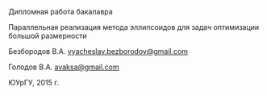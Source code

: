 Дипломная работа бакалавра

Параллельная реализация метода эллипсоидов для задач оптимизации большой размерности

Безбородов В.А. vyacheslav.bezborodov@gmail.com

Голодов В.А. avaksa@gmail.com

ЮУрГУ, 2015 г.